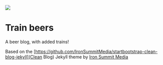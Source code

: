![](https://travis-ci.org/pezholio/train-beers.svg)

# Train beers

A beer blog, with added trains!

Based on the [https://github.com/IronSummitMedia/startbootstrap-clean-blog-jekyll](Clean Blog) Jekyll theme by [Iron Summit Media]()
